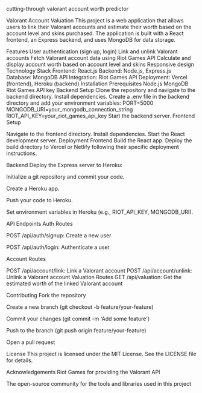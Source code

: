cutting-through
valorant account worth predictor

Valorant Account Valuation
This project is a web application that allows users to link their Valorant accounts and estimate their worth based on the account level and skins purchased. The application is built with a React frontend, an Express backend, and uses MongoDB for data storage.

Features
User authentication (sign up, login) Link and unlink Valorant accounts Fetch Valorant account data using Riot Games API Calculate and display account worth based on account level and skins Responsive design Technology Stack Frontend: React.js Backend: Node.js, Express.js Database: MongoDB API Integration: Riot Games API Deployment: Vercel (frontend), Heroku (backend) Installation Prerequisites Node.js MongoDB Riot Games API key Backend Setup Clone the repository and navigate to the backend directory. Install dependencies. Create a .env file in the backend directory and add your environment variables: PORT=5000 MONGODB_URI=your_mongodb_connection_string RIOT_API_KEY=your_riot_games_api_key Start the backend server. Frontend Setup

Navigate to the frontend directory. Install dependencies. Start the React development server. Deployment Frontend Build the React app. Deploy the build directory to Vercel or Netlify following their specific deployment instructions.

Backend
Deploy the Express server to Heroku:

Initialize a git repository and commit your code.

Create a Heroku app.

Push your code to Heroku.

Set environment variables in Heroku (e.g., RIOT_API_KEY, MONGODB_URI).

API Endpoints Auth Routes

POST /api/auth/signup: Create a new user

POST /api/auth/login: Authenticate a user

Account Routes

POST /api/account/link: Link a Valorant account POST /api/account/unlink: Unlink a Valorant account Valuation Routes GET /api/valuation: Get the estimated worth of the linked Valorant account

Contributing
Fork the repository

Create a new branch (git checkout -b feature/your-feature)

Commit your changes (git commit -m 'Add some feature')

Push to the branch (git push origin feature/your-feature)

Open a pull request

License
This project is licensed under the MIT License. See the LICENSE file for details.

Acknowledgements
Riot Games for providing the Valorant API

The open-source community for the tools and libraries used in this project
